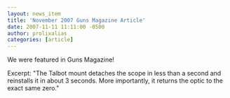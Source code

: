 ```yaml
---
layout: news_item
title: 'November 2007 Guns Magazine Article'
date: 2007-11-11 11:11:00 -0500
author: prolixalias
categories: [article]
---
```


We were featured in Guns Magazine!

Excerpt:
"The Talbot mount detaches the scope in less than a second and reinstalls it in about 3 seconds. More importantly, it returns the optic to the exact same zero."
